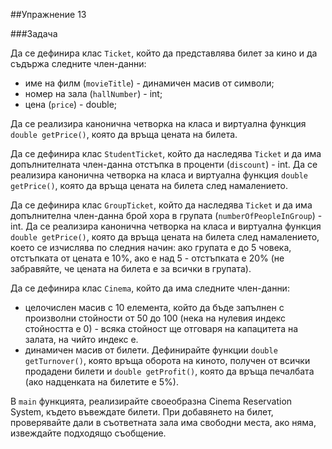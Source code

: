 ##Упражнение 13

###Задача

Да се дефинира клас `Ticket`, който да представлява билет за кино и да съдържа следните член-данни:
* име на филм (`movieTitle`) - динамичен масив от символи;
* номер на зала (`hallNumber`) - int;
* цена (`price`) - double;

Да се реализира канонична четворка на класа и виртуална функция `double getPrice()`, която да връща цената на билета.

Да се дефинира клас `StudentTicket`, който да наследява `Ticket` и да има допълнителната член-данна отстъпка в проценти (`discount`) - int. Да се реализира канонична четворка на класа и виртуална функция `double getPrice()`, която да връща цената на билета след намалението.

Да се дефинира клас `GroupTicket`, който да наследява `Ticket` и да има допълнителна член-данна брой хора в групата (`numberOfPeopleInGroup`) - int. Да се реализира канонична четворка на класа и виртуална функция `double getPrice()`, която да връща цената на билета след намалението, което се изчислява по следния начин: ако групата е до 5 човека, отстъпката от цената е 10%, ако е над 5 - отстъпката е 20% (не забравяйте, че цената на билета е за всички в групата).

Да се дефинира клас `Cinema`, който да има следните член-данни:
* целочислен масив с 10 елемента, който да бъде запълнен с произволни стойности от 50 до 100 (нека на нулевия индекс стойността е 0) - всяка стойност ще отговаря на капацитета на залата, на чийто индекс е.
* динамичен масив от билети.
Дефинирайте функции `double getTurnover()`, която връща оборота на киното, получен от всички продадени билети и `double getProfit()`, която да връща печалбата (ако надценката на билетите е 5%).


В `main` функцията, реализирайте своеобразна Cinema Reservation System, където въвеждате билети. При добавянето на билет, проверявайте дали в съответната зала има свободни места, ако няма, извеждайте подходящо съобщение.
